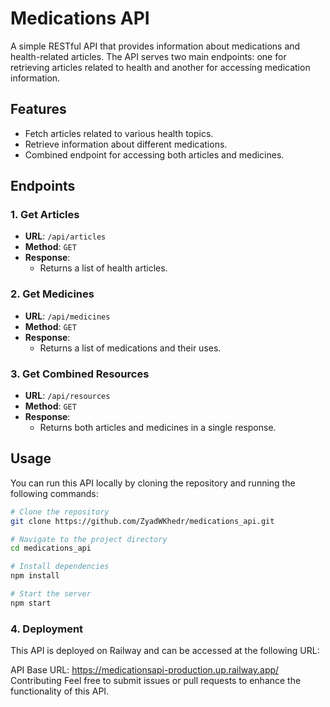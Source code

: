 # Medications API

A simple RESTful API that provides information about medications and health-related articles. The API serves two main endpoints: one for retrieving articles related to health and another for accessing medication information.

## Features

- Fetch articles related to various health topics.
- Retrieve information about different medications.
- Combined endpoint for accessing both articles and medicines.

## Endpoints

### 1. Get Articles

- **URL**: `/api/articles`
- **Method**: `GET`
- **Response**:
  - Returns a list of health articles.

### 2. Get Medicines

- **URL**: `/api/medicines`
- **Method**: `GET`
- **Response**:
  - Returns a list of medications and their uses.

### 3. Get Combined Resources

- **URL**: `/api/resources`
- **Method**: `GET`
- **Response**:
  - Returns both articles and medicines in a single response.

## Usage

You can run this API locally by cloning the repository and running the following commands:

```bash
# Clone the repository
git clone https://github.com/ZyadWKhedr/medications_api.git

# Navigate to the project directory
cd medications_api

# Install dependencies
npm install

# Start the server
npm start
```
### 4. Deployment
This API is deployed on Railway and can be accessed at the following URL:

API Base URL: https://medicationsapi-production.up.railway.app/
Contributing
Feel free to submit issues or pull requests to enhance the functionality of this API.
